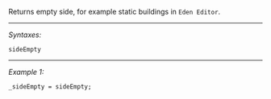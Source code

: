 Returns empty side, for example static buildings in `Eden Editor`.


---
*Syntaxes:*

`sideEmpty`

---
*Example 1:*

```sqf
_sideEmpty = sideEmpty;
```